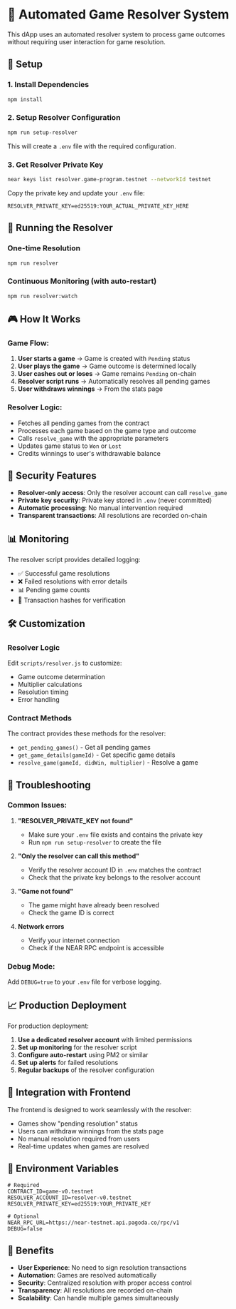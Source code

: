 # 🎯 Automated Game Resolver System

This dApp uses an automated resolver system to process game outcomes without requiring user interaction for game resolution.

## 🔧 Setup

### 1. Install Dependencies
```bash
npm install
```

### 2. Setup Resolver Configuration
```bash
npm run setup-resolver
```

This will create a `.env` file with the required configuration.

### 3. Get Resolver Private Key
```bash
near keys list resolver.game-program.testnet --networkId testnet
```

Copy the private key and update your `.env` file:
```env
RESOLVER_PRIVATE_KEY=ed25519:YOUR_ACTUAL_PRIVATE_KEY_HERE
```

## 🚀 Running the Resolver

### One-time Resolution
```bash
npm run resolver
```

### Continuous Monitoring (with auto-restart)
```bash
npm run resolver:watch
```

## 🎮 How It Works

### Game Flow:
1. **User starts a game** → Game is created with `Pending` status
2. **User plays the game** → Game outcome is determined locally
3. **User cashes out or loses** → Game remains `Pending` on-chain
4. **Resolver script runs** → Automatically resolves all pending games
5. **User withdraws winnings** → From the stats page

### Resolver Logic:
- Fetches all pending games from the contract
- Processes each game based on the game type and outcome
- Calls `resolve_game` with the appropriate parameters
- Updates game status to `Won` or `Lost`
- Credits winnings to user's withdrawable balance

## 🔐 Security Features

- **Resolver-only access**: Only the resolver account can call `resolve_game`
- **Private key security**: Private key stored in `.env` (never committed)
- **Automatic processing**: No manual intervention required
- **Transparent transactions**: All resolutions are recorded on-chain

## 📊 Monitoring

The resolver script provides detailed logging:
- ✅ Successful game resolutions
- ❌ Failed resolutions with error details
- 📊 Pending game counts
- 🔗 Transaction hashes for verification

## 🛠️ Customization

### Resolver Logic
Edit `scripts/resolver.js` to customize:
- Game outcome determination
- Multiplier calculations
- Resolution timing
- Error handling

### Contract Methods
The contract provides these methods for the resolver:
- `get_pending_games()` - Get all pending games
- `get_game_details(gameId)` - Get specific game details
- `resolve_game(gameId, didWin, multiplier)` - Resolve a game

## 🚨 Troubleshooting

### Common Issues:

1. **"RESOLVER_PRIVATE_KEY not found"**
   - Make sure your `.env` file exists and contains the private key
   - Run `npm run setup-resolver` to create the file

2. **"Only the resolver can call this method"**
   - Verify the resolver account ID in `.env` matches the contract
   - Check that the private key belongs to the resolver account

3. **"Game not found"**
   - The game might have already been resolved
   - Check the game ID is correct

4. **Network errors**
   - Verify your internet connection
   - Check if the NEAR RPC endpoint is accessible

### Debug Mode:
Add `DEBUG=true` to your `.env` file for verbose logging.

## 📈 Production Deployment

For production deployment:

1. **Use a dedicated resolver account** with limited permissions
2. **Set up monitoring** for the resolver script
3. **Configure auto-restart** using PM2 or similar
4. **Set up alerts** for failed resolutions
5. **Regular backups** of the resolver configuration

## 🔄 Integration with Frontend

The frontend is designed to work seamlessly with the resolver:
- Games show "pending resolution" status
- Users can withdraw winnings from the stats page
- No manual resolution required from users
- Real-time updates when games are resolved

## 📝 Environment Variables

```env
# Required
CONTRACT_ID=game-v0.testnet
RESOLVER_ACCOUNT_ID=resolver-v0.testnet
RESOLVER_PRIVATE_KEY=ed25519:YOUR_PRIVATE_KEY

# Optional
NEAR_RPC_URL=https://near-testnet.api.pagoda.co/rpc/v1
DEBUG=false
```

## 🎯 Benefits

- **User Experience**: No need to sign resolution transactions
- **Automation**: Games are resolved automatically
- **Security**: Centralized resolution with proper access control
- **Transparency**: All resolutions are recorded on-chain
- **Scalability**: Can handle multiple games simultaneously
